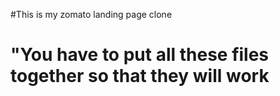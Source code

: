 #This is my zomato landing page clone
# "You have to put all these files together so that they will work